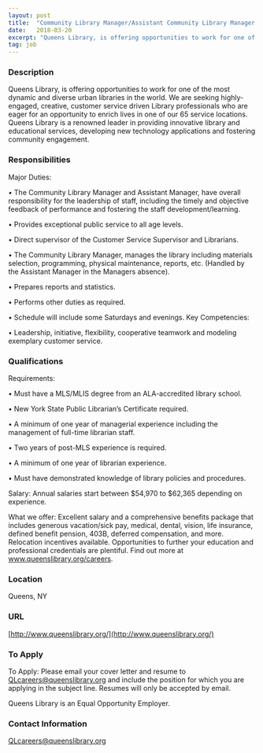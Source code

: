 ```yaml
---
layout: post
title:  "Community Library Manager/Assistant Community Library Manager - Queens Library"
date:   2018-03-20
excerpt: "Queens Library, is offering opportunities to work for one of the most dynamic and diverse urban libraries in the world. We are seeking highly-engaged, creative, customer service driven Library professionals who are eager for an opportunity to enrich lives in one of our 65 service locations. Queens Library is a..."
tag: job
---
```


### Description   

Queens Library, is offering opportunities to work for one of the most dynamic and diverse urban libraries in the world. We are seeking highly-engaged, creative, customer service driven Library professionals who are eager for an opportunity to enrich lives in one of our 65 service locations. Queens Library is a renowned leader in providing innovative library and educational services, developing new technology applications and fostering community engagement.


### Responsibilities   

Major Duties: 

• 	The Community Library Manager and Assistant Manager, have overall responsibility for the leadership of staff, including the timely and objective feedback of performance and fostering the staff development/learning.

• 	Provides exceptional public service to all age levels. 

• 	Direct supervisor of the Customer Service Supervisor and Librarians.

• 	The Community Library Manager, manages the library including materials selection, programming, physical maintenance, reports, etc. (Handled by the Assistant Manager in the Managers absence). 

• 	Prepares reports and statistics. 

• 	Performs other duties as required. 

• 	Schedule will include some Saturdays and evenings.
Key Competencies:

• 	Leadership, initiative, flexibility, cooperative teamwork and modeling exemplary customer service.



### Qualifications   

Requirements:

• 	Must have a MLS/MLIS degree from an ALA-accredited library school.

• 	New York State Public Librarian’s Certificate required. 

• 	A minimum of one year of managerial experience including the management of full-time librarian staff. 

• 	Two years of post-MLS experience is required. 

• 	A minimum of one year of librarian experience.

• 	Must have demonstrated knowledge of library policies and procedures.

Salary: Annual salaries start between $54,970 to $62,365 depending on experience.

What we offer: Excellent salary and a comprehensive benefits package that includes generous vacation/sick pay, medical, dental, vision, life insurance, defined benefit pension, 403B, deferred compensation, and more. Relocation incentives available. Opportunities to further your education and professional credentials are plentiful.  Find out more at www.queenslibrary.org/careers.






### Location   

Queens, NY


### URL   

[http://www.queenslibrary.org/](http://www.queenslibrary.org/)

### To Apply   

To Apply: Please email your cover letter and resume to QLcareers@queenslibrary.org and include the position for which you are applying in the subject line. Resumes will only be accepted by email.  


Queens Library is an Equal Opportunity Employer.




### Contact Information   

QLcareers@queenslibrary.org


